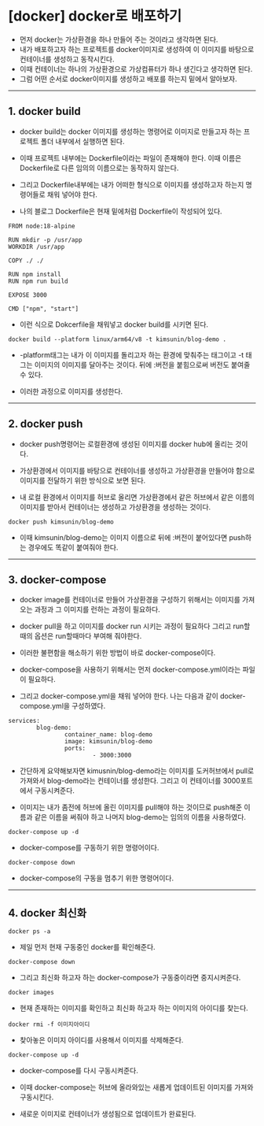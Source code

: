 # [docker] docker로 배포하기

- 먼저 docker는 가상환경을 하나 만들어 주는 것이라고 생각하면 된다.
- 내가 배포하고자 하는 프로젝트를 docker이미지로 생성하여 이 이미지를 바탕으로 컨테이너를 생성하고 동작시킨다.
- 이때 컨테이너는 하나의 가상환경으로 가상컴퓨터가 하나 생긴다고 생각하면 된다.
- 그럼 어떤 순서로 docker이미지를 생성하고 배포를 하는지 밑에서 알아보자.

---

## 1. docker build

- docker build는 docker 이미지를 생성하는 명령어로 이미지로 만들고자 하는 프로젝트 폴더 내부에서 실행하면 된다.

- 이때 프로젝트 내부에는 Dockerfile이라는 파일이 존재해야 한다. 이때 이름은 Dockerfile로 다른 임의의 이름으로는 동작하지 않는다.

- 그리고 Dockerfile내부에는 내가 어떠한 형식으로 이미지를 생성하고자 하는지 명령어들로 채워 넣어야 한다.

- 나의 블로그 Dockerfile은 현재 밑에처럼 Dockerfile이 작성되어 있다.

```
FROM node:18-alpine

RUN mkdir -p /usr/app
WORKDIR /usr/app

COPY ./ ./

RUN npm install
RUN npm run build

EXPOSE 3000

CMD ["npm", "start"]
```

- 이런 식으로 Dokcerfile을 채워넣고 docker build를 시키면 된다.

```
docker build --platform linux/arm64/v8 -t kimsunin/blog-demo .
```

- -platform태그는 내가 이 이미지를 돌리고자 하는 환경에 맞춰주는 태그이고 -t 태그는 이미지의 이미지를 달아주는 것이다. 뒤에 :버전을 붙힘으로써 버전도 붙여줄 수 있다.

- 이러한 과정으로 이미지를 생성한다.

---

## 2. docker push

- docker push명령어는 로컬환경에 생성된 이미지를 docker hub에 올리는 것이다.

- 가상환경에서 이미지를 바탕으로 컨테이너를 생성하고 가상환경을 만들어야 함으로 이미지를 전달하기 위한 방식으로 보면 된다.

- 내 로컬 환경에서 이미지를 허브로 올리면 가상환경에서 같은 허브에서 같은 이름의 이미지를 받아서 컨테이너는 생성하고 가상환경을 생성하는 것이다.

```
docker push kimsunin/blog-demo
```

- 이때 kimsunin/blog-demo는 이미지 이름으로 뒤에 :버전이 붙어있다면 push하는 경우에도 똑같이 붙여줘야 한다.

---

## 3. docker-compose

- docker image를 컨테이너로 만들어 가상환경을 구성하기 위해서는 이미지를 가져오는 과정과 그 이미지를 런하는 과정이 필요하다.

- docker pull을 하고 이미지를 docker run 시키는 과정이 필요하다 그리고 run할때의 옵션은 run할때마다 부여해 줘야한다.

- 이러한 불편함을 해소하기 위한 방법이 바로 docker-compose이다.

- docker-compose을 사용하기 위해서는 먼저 docker-compose.yml이라는 파일이 필요하다.

- 그리고 docker-compose.yml을 채워 넣어야 한다. 나는 다음과 같이 docker-compose.yml을 구성하였다.

```
services:
        blog-demo:
                container_name: blog-demo
                image: kimsunin/blog-demo
                ports:
                        - 3000:3000
```

- 간단하게 요약해보자면 kimusnin/blog-demo라는 이미지를 도커허브에서 pull로 가져와서 blog-demo라는 컨테이너를 생성한다. 그리고 이 컨테이너를 3000포트에서 구동시켜준다.

- 이미지는 내가 좀전에 허브에 올린 이미지를 pull해야 하는 것이므로 push해준 이름과 같은 이름을 써줘야 하고 나머지 blog-demo는 임의의 이름을 사용하였다.

```
docker-compose up -d
```

- docker-compose를 구동하기 위한 명령어이다.

```
docker-compose down
```

- docker-compose의 구동을 멈추기 위한 명령어이다.

---

## 4. docker 최신화

```
docker ps -a
```

- 제일 먼저 현재 구동중인 docker를 확인해준다.

```
docker-compose down
```

- 그리고 최신화 하고자 하는 docker-compose가 구동중이라면 중지시켜준다.

```
docker images
```

- 현재 존재하는 이미지를 확인하고 최신화 하고자 하는 이미지의 아이디를 찾는다.

```
docker rmi -f 이미지아이디
```

- 찾아놓은 이미지 아이디를 사용해서 이미지를 삭제해준다.

```
docker-compose up -d
```

- docker-compose를 다시 구동시켜준다.

- 이때 docker-compose는 허브에 올라와있는 새롭게 업데이트된 이미지를 가져와 구동시킨다.

- 새로운 이미지로 컨테이너가 생성됨으로 업데이트가 완료된다.
